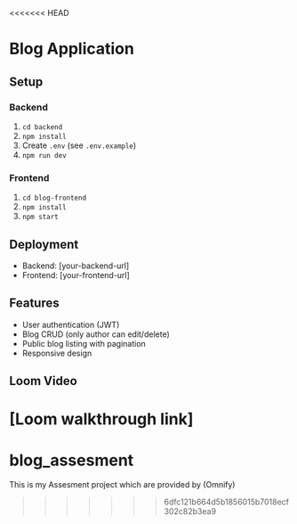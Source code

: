 <<<<<<< HEAD
# Blog Application

## Setup

### Backend
1. `cd backend`
2. `npm install`
3. Create `.env` (see `.env.example`)
4. `npm run dev`

### Frontend
1. `cd blog-frontend`
2. `npm install`
3. `npm start`

## Deployment

- Backend: [your-backend-url]
- Frontend: [your-frontend-url]

## Features

- User authentication (JWT)
- Blog CRUD (only author can edit/delete)
- Public blog listing with pagination
- Responsive design

## Loom Video

[Loom walkthrough link]
=======
# blog_assesment
This is my Assesment project which are provided by (Omnify)
>>>>>>> 6dfc121b664d5b1856015b7018ecf302c82b3ea9
